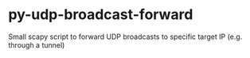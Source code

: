 # py-udp-broadcast-forward
Small scapy script to forward UDP broadcasts to specific target IP (e.g. through a tunnel)
